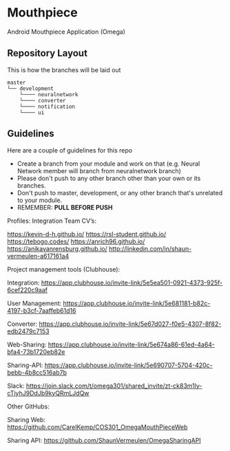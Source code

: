 # Mouthpiece
Android Mouthpiece Application (Omega)

## Repository Layout
This is how the branches will be laid out
```
master 
└── development
    └──── neuralnetwork
    └──── converter
    └──── notification
    └──── ui
```

## Guidelines
Here are a couple of guidelines for this repo
  - Create a branch from your module and work on that (e.g. Neural Network member will branch from neuralnetwork branch)
  - Please don't push to any other branch other than your own or its branches.
  - Don't push to master, development, or any other branch that's unrelated to your module.
  - REMEMBER: **PULL BEFORE PUSH**
  
  Profiles:
  Integration Team CV’s:

https://kevin-d-h.github.io/
https://rsl-student.github.io/
https://tebogo.codes/
https://anrich96.github.io/
https://anikavanrensburg.github.io/
http://linkedin.com/in/shaun-vermeulen-a617161a4


Project management tools (Clubhouse):

Integration:
https://app.clubhouse.io/invite-link/5e5ea501-0921-4373-925f-6cef220c9aaf

User Management:
https://app.clubhouse.io/invite-link/5e681181-b82c-4197-b3cf-7aaffeb61d16

Converter:
https://app.clubhouse.io/invite-link/5e67d027-f0e5-4307-8f82-edb2479c7153

Web-Sharing:
https://app.clubhouse.io/invite-link/5e674a86-61ed-4a64-bfa4-73b1720eb82e

Sharing-API:
https://app.clubhouse.io/invite-link/5e690707-5704-420c-bebb-4b8cc516ab7b


Slack:
https://join.slack.com/t/omega301/shared_invite/zt-ck83m1ly-cTjyhJ9DdJb9kyQRmLJdQw


Other GitHubs:

Sharing Web:
https://github.com/CarelKemp/COS301_OmegaMouthPieceWeb

Sharing API:
https://github.com/ShaunVermeulen/OmegaSharingAPI

